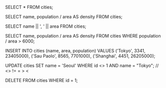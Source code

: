 SELECT * FROM cities;

SELECT name, population / area AS density FROM cities;

SELECT name || ', ' || area FROM cities;

SELECT name, population / area AS density FROM cities WHERE population / area > 6000;

INSERT INTO cities (name, area, population) VALUES
('Tokyo', 3341, 23405000),
('Sau Paolo', 8565, 7701000),
('Shanghai', 4451, 26205000);

UPDATE cities SET name = 'Seoul' WHERE id <> 1 AND name = "Tokyo"; // <> != = > <

DELETE FROM cities WHERE id = 1;
